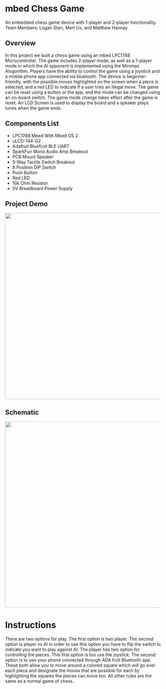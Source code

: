 # mbed Chess Game
An embedded chess game device with 1-player and 2-player functionality.
Team Members: Logan Starr, Mert Us, and Matthew Hannay

## Overview 
In this project we built a chess game using an mbed LPC1768 Microcontroller. The game includes 2-player mode, as well as a 1-player mode in which the AI opponent is implemented using the Minimax Alogorithm. Players have the ability to control the game using a joystick and a mobile phone app connected via bluetooth. The device is beginner-friendly, with the possible moves highlighted on the screen when a piece is selected, and a red LED to indicate if a user tries an illegal move. The game can be reset using a button or the app, and the mode can be changed using an on-board switch. The game mode change takes effect after the game is reset. An LCD Screen is used to display the board and a speaker plays tunes when the game ends.

## Components List
* LPC1768 Mbed With Mbed OS 2
* uLCD-144-G2
* Adafruit Bluefruit BLE UART
* SparkFun Mono Audio Amp Breakout
* PCB Mount Speaker
* 5-Way Tactile Switch Breakout
* 8 Position DIP Switch
* Push Button
* Red LED
* 10k Ohm Resistor
* 5V Breadboard Power Supply

## Project Demo
[<img src="https://github.com/usmert/ECE4180_mbed_chess_project/images/chess_proj_thumbnail.png" width="600">](https://www.youtube.com/watch?v=JMscDs1BIZE&t=2s)

## Schematic
<img src="https://github.com/usmert/ECE4180_mbed_chess_project/images/chess_proj_schematic.png" width="600">

# Instructions

There are two options for play. The first option is two player. The second option is player vs AI in order to use this option you have to flip the switch to indicate you want to play against AI. 
The player has two option for controlling the pieces. This first option is too use the joystick. The second option is to use your phone connected through ADA fruit Bluetooth app.  These both allow you to move around a colored square which will go over each piece and designate the moves that are possible for each by highlighting the squares the pieces can move too.
All other rules are the same as a normal game of chess.
